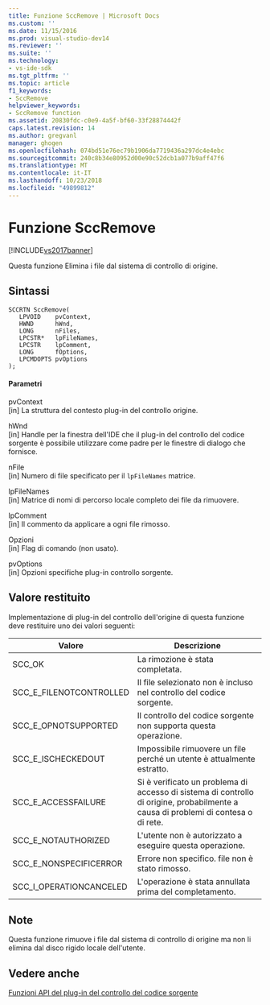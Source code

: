 ```yaml
---
title: Funzione SccRemove | Microsoft Docs
ms.custom: ''
ms.date: 11/15/2016
ms.prod: visual-studio-dev14
ms.reviewer: ''
ms.suite: ''
ms.technology:
- vs-ide-sdk
ms.tgt_pltfrm: ''
ms.topic: article
f1_keywords:
- SccRemove
helpviewer_keywords:
- SccRemove function
ms.assetid: 20830fdc-c0e9-4a5f-bf60-33f28874442f
caps.latest.revision: 14
ms.author: gregvanl
manager: ghogen
ms.openlocfilehash: 074bd51e76ec79b1906da7719436a297dc4e4ebc
ms.sourcegitcommit: 240c8b34e80952d00e90c52dcb1a077b9aff47f6
ms.translationtype: MT
ms.contentlocale: it-IT
ms.lasthandoff: 10/23/2018
ms.locfileid: "49899812"
---
```

# <a name="sccremove-function"></a>Funzione SccRemove
[!INCLUDE[vs2017banner](../includes/vs2017banner.md)]

Questa funzione Elimina i file dal sistema di controllo di origine.  
  
## <a name="syntax"></a>Sintassi  
  
```cpp#  
SCCRTN SccRemove(  
   LPVOID    pvContext,  
   HWND      hWnd,  
   LONG      nFiles,  
   LPCSTR*   lpFileNames,  
   LPCSTR    lpComment,  
   LONG      fOptions,  
   LPCMDOPTS pvOptions  
);  
```  
  
#### <a name="parameters"></a>Parametri  
 pvContext  
 [in] La struttura del contesto plug-in del controllo origine.  
  
 hWnd  
 [in] Handle per la finestra dell'IDE che il plug-in del controllo del codice sorgente è possibile utilizzare come padre per le finestre di dialogo che fornisce.  
  
 nFile  
 [in] Numero di file specificato per il `lpFileNames` matrice.  
  
 lpFileNames  
 [in] Matrice di nomi di percorso locale completo dei file da rimuovere.  
  
 lpComment  
 [in] Il commento da applicare a ogni file rimosso.  
  
 Opzioni  
 [in] Flag di comando (non usato).  
  
 pvOptions  
 [in] Opzioni specifiche plug-in controllo sorgente.  
  
## <a name="return-value"></a>Valore restituito  
 Implementazione di plug-in del controllo dell'origine di questa funzione deve restituire uno dei valori seguenti:  
  
|Valore|Descrizione|  
|-----------|-----------------|  
|SCC_OK|La rimozione è stata completata.|  
|SCC_E_FILENOTCONTROLLED|Il file selezionato non è incluso nel controllo del codice sorgente.|  
|SCC_E_OPNOTSUPPORTED|Il controllo del codice sorgente non supporta questa operazione.|  
|SCC_E_ISCHECKEDOUT|Impossibile rimuovere un file perché un utente è attualmente estratto.|  
|SCC_E_ACCESSFAILURE|Si è verificato un problema di accesso di sistema di controllo di origine, probabilmente a causa di problemi di contesa o di rete.|  
|SCC_E_NOTAUTHORIZED|L'utente non è autorizzato a eseguire questa operazione.|  
|SCC_E_NONSPECIFICERROR|Errore non specifico. file non è stato rimosso.|  
|SCC_I_OPERATIONCANCELED|L'operazione è stata annullata prima del completamento.|  
  
## <a name="remarks"></a>Note  
 Questa funzione rimuove i file dal sistema di controllo di origine ma non li elimina dal disco rigido locale dell'utente.  
  
## <a name="see-also"></a>Vedere anche  
 [Funzioni API del plug-in del controllo del codice sorgente](../extensibility/source-control-plug-in-api-functions.md)

